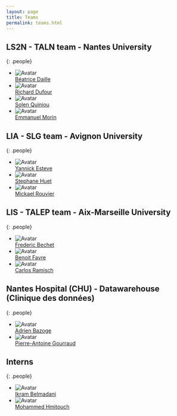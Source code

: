 ```yaml
---
layout: page
title: Teams
permalink: teams.html
---
```


## LS2N - TALN team - Nantes University

{: .people}
- ![Avatar](/img/MALADES-logo-seul.png) <br/> [Béatrice Daille](https://www.ls2n.fr/annuaire/Beatrice%20DAILLE/)
- ![Avatar](/img/MALADES-logo-seul.png) <br/> [Richard Dufour](https://cv.hal.science/richard-dufour/)
- ![Avatar](/img/MALADES-logo-seul.png) <br/> [Solen Quiniou](https://www.ls2n.fr/annuaire/Solen%20QUINIOU/)
- ![Avatar](/img/MALADES-logo-seul.png) <br/> [Emmanuel Morin](https://www.ls2n.fr/annuaire/Emmanuel%20MORIN/)

## LIA - SLG team - Avignon University

{: .people}
- ![Avatar](/img/MALADES-logo-seul.png) <br/> [Yannick Esteve](https://cv.hal.science/yannick-esteve)
- ![Avatar](/img/MALADES-logo-seul.png) <br/> [Stephane Huet](https://cv.hal.science/shuet)
- ![Avatar](/img/MALADES-logo-seul.png) <br/> [Mickael Rouvier](https://cv.hal.science/mickael-rouvier)

## LIS - TALEP team - Aix-Marseille University

{: .people}
- ![Avatar](/img/MALADES-logo-seul.png) <br/> [Frederic Bechet](https://cv.hal.science/frederic-bechet)
- ![Avatar](/img/MALADES-logo-seul.png) <br/> [Benoit Favre](https://pageperso.lis-lab.fr/benoit.favre/)
- ![Avatar](/img/MALADES-logo-seul.png) <br/> [Carlos Ramisch](https://pageperso.lis-lab.fr/carlos.ramisch/)

## Nantes Hospital (CHU) - Datawarehouse (Clinique des données)

{: .people}
- ![Avatar](/img/MALADES-logo-seul.png) <br/> [Adrien Bazoge](https://cv.hal.science/adrien-bazoge)
- ![Avatar](/img/MALADES-logo-seul.png) <br/> [Pierre-Antoine Gourraud](https://www.univ-nantes.fr/pierre-antoine-gourraud)

## Interns

{: .people}
- ![Avatar](/img/MALADES-logo-seul.png) <br/> [Ikram Belmadani]()
- ![Avatar](/img/MALADES-logo-seul.png) <br/> [Mohammed Hmitouch]()
